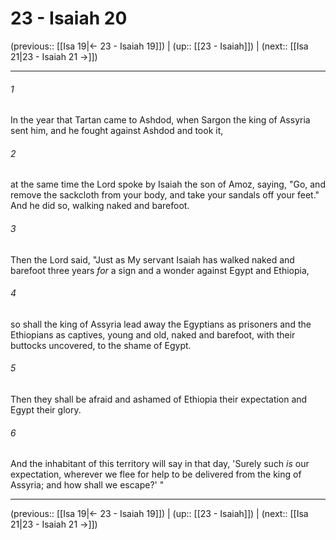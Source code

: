 # 23 - Isaiah 20

(previous:: [[Isa 19|← 23 - Isaiah 19]]) | (up:: [[23 - Isaiah]]) | (next:: [[Isa 21|23 - Isaiah 21 →]])

***


###### 1 
In the year that Tartan came to Ashdod, when Sargon the king of Assyria sent him, and he fought against Ashdod and took it, 

###### 2 
at the same time the Lord spoke by Isaiah the son of Amoz, saying, "Go, and remove the sackcloth from your body, and take your sandals off your feet." And he did so, walking naked and barefoot. 

###### 3 
Then the Lord said, "Just as My servant Isaiah has walked naked and barefoot three years _for_ a sign and a wonder against Egypt and Ethiopia, 

###### 4 
so shall the king of Assyria lead away the Egyptians as prisoners and the Ethiopians as captives, young and old, naked and barefoot, with their buttocks uncovered, to the shame of Egypt. 

###### 5 
Then they shall be afraid and ashamed of Ethiopia their expectation and Egypt their glory. 

###### 6 
And the inhabitant of this territory will say in that day, 'Surely such _is_ our expectation, wherever we flee for help to be delivered from the king of Assyria; and how shall we escape?' "

***

(previous:: [[Isa 19|← 23 - Isaiah 19]]) | (up:: [[23 - Isaiah]]) | (next:: [[Isa 21|23 - Isaiah 21 →]])

